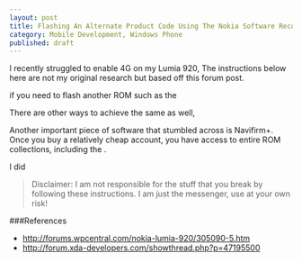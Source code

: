 ```yaml
---
layout: post
title: Flashing An Alternate Product Code Using The Nokia Software Recovery Tool
category: Mobile Development, Windows Phone
published: draft
---
```


I recently struggled to enable 4G on my Lumia 920,
The instructions below here are not my original research but based off this forum post.

<!--excerpt-->

if you need to flash another ROM such as the


There are other ways to achieve the same as well,

Another important piece of software that stumbled across is Navifirm+. Once you buy a relatively cheap account, you have access to entire ROM collections, including the .

I did

> Disclaimer: I am not responsible for the stuff that you break by following these instructions. I am just the messenger, use at your own risk!

###References
- http://forums.wpcentral.com/nokia-lumia-920/305090-5.htm
- http://forum.xda-developers.com/showthread.php?p=47195500
